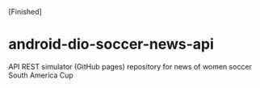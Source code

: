 [Finished]

# android-dio-soccer-news-api

API REST simulator (GitHub pages) repository for news of women soccer South America Cup
